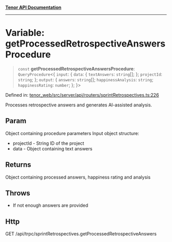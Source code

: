 [**Tenor API Documentation**](../../README.md)

***

# Variable: getProcessedRetrospectiveAnswersProcedure

> `const` **getProcessedRetrospectiveAnswersProcedure**: `QueryProcedure`\<\{ `input`: \{ `data`: \{ `textAnswers`: `string`[]; \}; `projectId`: `string`; \}; `output`: \{ `answers`: `string`[]; `happinessAnalysis`: `string`; `happinessRating`: `number`; \}; \}\>

Defined in: [tenor\_web/src/server/api/routers/sprintRetrospectives.ts:226](https://github.com/Apantli/Tenor/blob/293d0ddb2d5307c4150fcd161249995fd5278c7d/tenor_web/src/server/api/routers/sprintRetrospectives.ts#L226)

Processes retrospective answers and generates AI-assisted analysis.

## Param

Object containing procedure parameters
Input object structure:
- projectId - String ID of the project
- data - Object containing text answers

## Returns

Object containing processed answers, happiness rating and analysis

## Throws

- If not enough answers are provided

## Http

GET /api/trpc/sprintRetrospectives.getProcessedRetrospectiveAnswers
